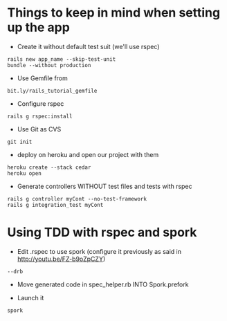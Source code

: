 Things to keep in mind when setting up the app
==============================================

* Create it without default test suit (we'll use rspec)
```
rails new app_name --skip-test-unit
bundle --without production
```

* Use Gemfile from
```
bit.ly/rails_tutorial_gemfile
```

* Configure rspec
```
rails g rspec:install
```

* Use Git as CVS
```
git init
```

* deploy on heroku and open our project with them
```
heroku create --stack cedar
heroku open
```

* Generate controllers WITHOUT test files and tests with rspec
```
rails g controller myCont --no-test-framework
rails g integration_test myCont
```

Using TDD with rspec and spork
==============================

* Edit .rspec to use spork (configure it previously as said in http://youtu.be/FZ-b9oZpCZY)
```
--drb
```

* Move generated code in spec_helper.rb INTO Spork.prefork 

* Launch it
```
spork
```
